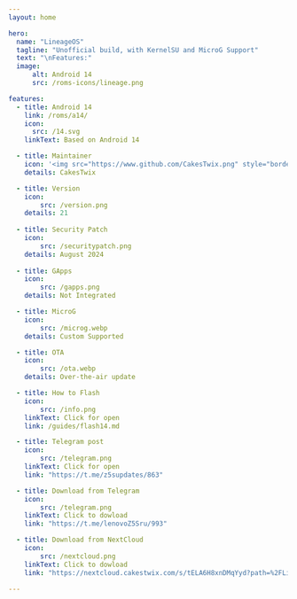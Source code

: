```yaml
---
layout: home

hero:
  name: "LineageOS"
  tagline: "Unofficial build, with KernelSU and MicroG Support"
  text: "\nFeatures:"
  image: 
      alt: Android 14
      src: /roms-icons/lineage.png

features:
  - title: Android 14
    link: /roms/a14/
    icon: 
      src: /14.svg
    linkText: Based on Android 14

  - title: Maintainer
    icon: '<img src="https://www.github.com/CakesTwix.png" style="border-radius: 10%;"/>'
    details: CakesTwix

  - title: Version
    icon: 
        src: /version.png
    details: 21
  
  - title: Security Patch
    icon: 
        src: /securitypatch.png
    details: August 2024
  
  - title: GApps
    icon: 
        src: /gapps.png
    details: Not Integrated

  - title: MicroG
    icon: 
        src: /microg.webp
    details: Custom Supported

  - title: OTA
    icon: 
        src: /ota.webp
    details: Over-the-air update

  - title: How to Flash
    icon: 
        src: /info.png
    linkText: Click for open
    link: /guides/flash14.md

  - title: Telegram post
    icon: 
        src: /telegram.png
    linkText: Click for open
    link: "https://t.me/z5supdates/863"

  - title: Download from Telegram
    icon: 
        src: /telegram.png
    linkText: Click to dowload
    link: "https://t.me/lenovoZ5Sru/993"

  - title: Download from NextCloud
    icon: 
        src: /nextcloud.png
    linkText: Click to dowload
    link: "https://nextcloud.cakestwix.com/s/tELA6H8xnDMqYyd?path=%2FLineageOS"

---
```




